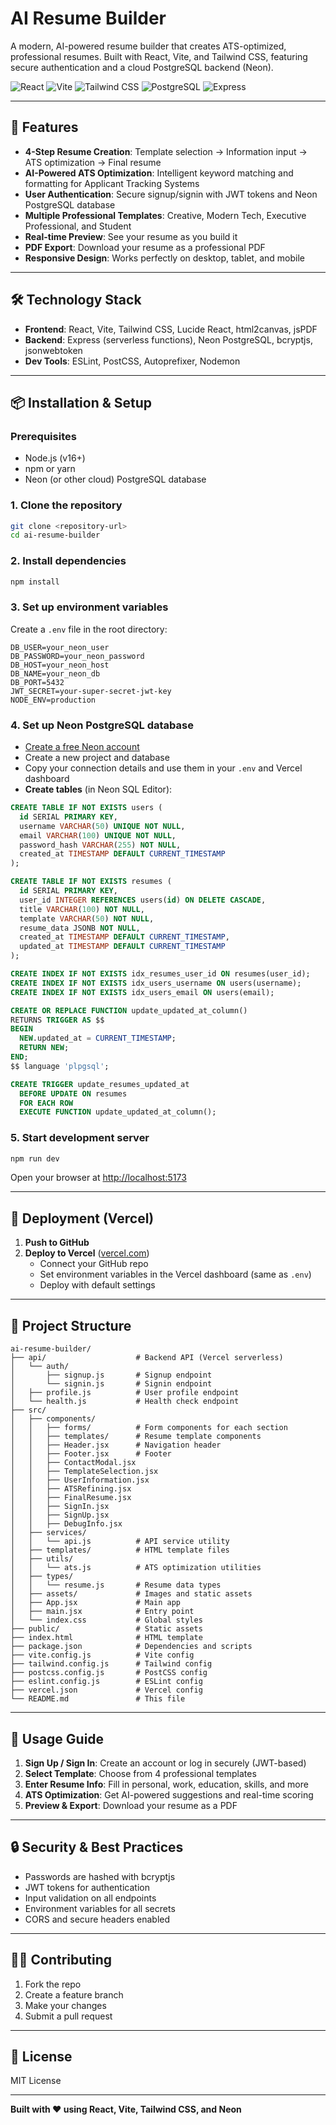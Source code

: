 # AI Resume Builder

A modern, AI-powered resume builder that creates ATS-optimized, professional resumes. Built with React, Vite, and Tailwind CSS, featuring secure authentication and a cloud PostgreSQL backend (Neon).

![React](https://img.shields.io/badge/React-18.3.1-blue)
![Vite](https://img.shields.io/badge/Vite-5.4.2-purple)
![Tailwind CSS](https://img.shields.io/badge/Tailwind-3.4.1-cyan)
![PostgreSQL](https://img.shields.io/badge/PostgreSQL-8.11.3-green)
![Express](https://img.shields.io/badge/Express-4.18.2-orange)

---

## 🚀 Features

- **4-Step Resume Creation**: Template selection → Information input → ATS optimization → Final resume
- **AI-Powered ATS Optimization**: Intelligent keyword matching and formatting for Applicant Tracking Systems
- **User Authentication**: Secure signup/signin with JWT tokens and Neon PostgreSQL database
- **Multiple Professional Templates**: Creative, Modern Tech, Executive Professional, and Student
- **Real-time Preview**: See your resume as you build it
- **PDF Export**: Download your resume as a professional PDF
- **Responsive Design**: Works perfectly on desktop, tablet, and mobile

---

## 🛠️ Technology Stack

- **Frontend**: React, Vite, Tailwind CSS, Lucide React, html2canvas, jsPDF
- **Backend**: Express (serverless functions), Neon PostgreSQL, bcryptjs, jsonwebtoken
- **Dev Tools**: ESLint, PostCSS, Autoprefixer, Nodemon

---

## 📦 Installation & Setup

### Prerequisites
- Node.js (v16+)
- npm or yarn
- Neon (or other cloud) PostgreSQL database

### 1. Clone the repository
```bash
git clone <repository-url>
cd ai-resume-builder
```

### 2. Install dependencies
```bash
npm install
```

### 3. Set up environment variables
Create a `.env` file in the root directory:
```env
DB_USER=your_neon_user
DB_PASSWORD=your_neon_password
DB_HOST=your_neon_host
DB_NAME=your_neon_db
DB_PORT=5432
JWT_SECRET=your-super-secret-jwt-key
NODE_ENV=production
```

### 4. Set up Neon PostgreSQL database
- [Create a free Neon account](https://neon.tech)
- Create a new project and database
- Copy your connection details and use them in your `.env` and Vercel dashboard
- **Create tables** (in Neon SQL Editor):
```sql
CREATE TABLE IF NOT EXISTS users (
  id SERIAL PRIMARY KEY,
  username VARCHAR(50) UNIQUE NOT NULL,
  email VARCHAR(100) UNIQUE NOT NULL,
  password_hash VARCHAR(255) NOT NULL,
  created_at TIMESTAMP DEFAULT CURRENT_TIMESTAMP
);

CREATE TABLE IF NOT EXISTS resumes (
  id SERIAL PRIMARY KEY,
  user_id INTEGER REFERENCES users(id) ON DELETE CASCADE,
  title VARCHAR(100) NOT NULL,
  template VARCHAR(50) NOT NULL,
  resume_data JSONB NOT NULL,
  created_at TIMESTAMP DEFAULT CURRENT_TIMESTAMP,
  updated_at TIMESTAMP DEFAULT CURRENT_TIMESTAMP
);

CREATE INDEX IF NOT EXISTS idx_resumes_user_id ON resumes(user_id);
CREATE INDEX IF NOT EXISTS idx_users_username ON users(username);
CREATE INDEX IF NOT EXISTS idx_users_email ON users(email);

CREATE OR REPLACE FUNCTION update_updated_at_column()
RETURNS TRIGGER AS $$
BEGIN
  NEW.updated_at = CURRENT_TIMESTAMP;
  RETURN NEW;
END;
$$ language 'plpgsql';

CREATE TRIGGER update_resumes_updated_at 
  BEFORE UPDATE ON resumes 
  FOR EACH ROW 
  EXECUTE FUNCTION update_updated_at_column();
```

### 5. Start development server
```bash
npm run dev
```

Open your browser at [http://localhost:5173](http://localhost:5173)

---

## 🚀 Deployment (Vercel)

1. **Push to GitHub**
2. **Deploy to Vercel** ([vercel.com](https://vercel.com))
   - Connect your GitHub repo
   - Set environment variables in the Vercel dashboard (same as `.env`)
   - Deploy with default settings

---

## 📁 Project Structure

```
ai-resume-builder/
├── api/                    # Backend API (Vercel serverless)
│   └── auth/
│       ├── signup.js       # Signup endpoint
│       └── signin.js       # Signin endpoint
│   ├── profile.js          # User profile endpoint
│   └── health.js           # Health check endpoint
├── src/
│   ├── components/
│   │   ├── forms/          # Form components for each section
│   │   ├── templates/      # Resume template components
│   │   ├── Header.jsx      # Navigation header
│   │   ├── Footer.jsx      # Footer
│   │   ├── ContactModal.jsx
│   │   ├── TemplateSelection.jsx
│   │   ├── UserInformation.jsx
│   │   ├── ATSRefining.jsx
│   │   ├── FinalResume.jsx
│   │   ├── SignIn.jsx
│   │   ├── SignUp.jsx
│   │   ├── DebugInfo.jsx
│   ├── services/
│   │   └── api.js          # API service utility
│   ├── templates/          # HTML template files
│   ├── utils/
│   │   └── ats.js          # ATS optimization utilities
│   ├── types/
│   │   └── resume.js       # Resume data types
│   ├── assets/             # Images and static assets
│   ├── App.jsx             # Main app
│   ├── main.jsx            # Entry point
│   └── index.css           # Global styles
├── public/                 # Static assets
├── index.html              # HTML template
├── package.json            # Dependencies and scripts
├── vite.config.js          # Vite config
├── tailwind.config.js      # Tailwind config
├── postcss.config.js       # PostCSS config
├── eslint.config.js        # ESLint config
├── vercel.json             # Vercel config
└── README.md               # This file
```

---

## 🎯 Usage Guide

1. **Sign Up / Sign In**: Create an account or log in securely (JWT-based)
2. **Select Template**: Choose from 4 professional templates
3. **Enter Resume Info**: Fill in personal, work, education, skills, and more
4. **ATS Optimization**: Get AI-powered suggestions and real-time scoring
5. **Preview & Export**: Download your resume as a PDF

---

## 🔒 Security & Best Practices
- Passwords are hashed with bcryptjs
- JWT tokens for authentication
- Input validation on all endpoints
- Environment variables for all secrets
- CORS and secure headers enabled

---

## 🧑‍💻 Contributing
1. Fork the repo
2. Create a feature branch
3. Make your changes
4. Submit a pull request

---

## 📄 License
MIT License

---

**Built with ❤️ using React, Vite, Tailwind CSS, and Neon** 